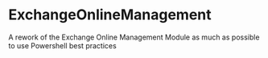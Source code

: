 # ExchangeOnlineManagement
A rework of the Exchange Online Management Module as much as possible to use Powershell best practices
